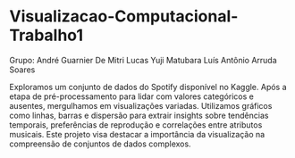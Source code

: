 # Visualizacao-Computacional-Trabalho1

Grupo:
André Guarnier De Mitri
Lucas Yuji Matubara
Luís Antônio Arruda Soares

Exploramos um conjunto de dados do Spotify disponível no Kaggle. Após a etapa de pré-processamento para lidar com valores categóricos e ausentes, mergulhamos em visualizações variadas. Utilizamos gráficos como linhas, barras e dispersão para extrair insights sobre tendências temporais, preferências de reprodução e correlações entre atributos musicais. Este projeto visa destacar a importância da visualização na compreensão de conjuntos de dados complexos.
